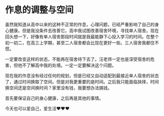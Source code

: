 # 作息的调整与空间

虽然我知道从高中以来的这种不正常的作息，心理问题，已经严重影响了自己的身心健康。但是我没条件去改善它。高中我试图改善宿舍环境，寻找单人宿舍。现在回头想一下，好像有单人宿舍那段时间就是我最能静下心投入学习的时间。在整个初一初二，在高三上学期，甚至二人宿舍都会比现在更好一些。三人宿舍我都住不惯。

一定要改变这样的状态，不能再在宿舍待下去了。汪老师一定也是深受宿舍的危害，但他不了解高中我的处境。一定一定要解决这个问题。

现在我的作息没有经过任何的规划，但是已经又自动适配到最接近单人宿舍的状态了，通过时间换取了空间。但是对我更重要的是时间。之后我只能面临抉择，时间换空间还是空间换时间？家里没有钱，我要想办法搞钱。

首先要保证自己的身心健康，之后再是其他的事情。

今天也可以爱自己，爱生活❤❤❤
